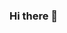### Hi there 👋

<!--
**pennywangpw/pennywangpw** is a ✨ _special_ ✨ repository because its `README.md` (this file) appears on your GitHub profile.

##I'm a traveler, developer and foodie!

I’m currently learning JavaScript, Python, React, Redux, Express, Flask, HTML/CSS, SQL and gained valuable experience working independently as well as collaboratively within a team. Utilizing agile methodology, I successfully contributed to the completion of various projects.

Here are my projects, please feel free to check them out:

-CouchBooking
-Remember that Flask
-SplitEZ

I am enthusiastic about pursuing opportunities that allow me to leverage my background in software engineering :)

- 📫 Please feel free reach me: pennywang9990@gmail.com

